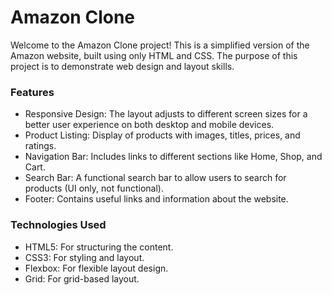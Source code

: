 <h1>Amazon Clone</h1>
<p>Welcome to the Amazon Clone project! This is a simplified version of the Amazon website, built using only HTML and CSS. The purpose of this project is to demonstrate web design and layout skills.</p>

<h3>Features</h3>
<ul>
<li>Responsive Design: The layout adjusts to different screen sizes for a better user experience on both desktop and mobile devices.</li>
<li>Product Listing: Display of products with images, titles, prices, and ratings.</li>
<li>Navigation Bar: Includes links to different sections like Home, Shop, and Cart.</li>
<li>Search Bar: A functional search bar to allow users to search for products (UI only, not functional).</li>
<li>Footer: Contains useful links and information about the website.</li>
</ul>

<h3>Technologies Used</h3>
<ul>
<li>HTML5: For structuring the content.</li>
<li>CSS3: For styling and layout.</li>
<li>Flexbox: For flexible layout design.</li>
<li>Grid: For grid-based layout.</li>
</ul>
